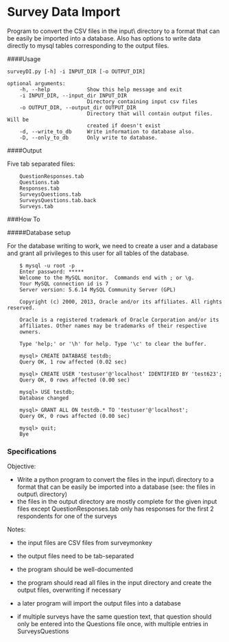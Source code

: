 Survey Data Import
==================

Program to convert the CSV files in the input\ directory to a format that can be easily be imported into a database.
Also has options to write data directly to mysql tables corresponding to the output files.


####Usage

    surveyDI.py [-h] -i INPUT_DIR [-o OUTPUT_DIR]
    
    optional arguments:
        -h, --help            Show this help message and exit
        -i INPUT_DIR, --input_dir INPUT_DIR
                              Directory containing input csv files
        -o OUTPUT_DIR, --output_dir OUTPUT_DIR
                              Directory that will contain output files. Will be
                              created if doesn't exist
        -d, --write_to_db     Write information to database also.
        -D, --only_to_db      Only write to database.


####Output

Five tab separated files:

```
    QuestionResponses.tab
    Questions.tab
    Responses.tab
    SurveysQuestions.tab
    SurveysQuestions.tab.back
    Surveys.tab
```



###How To

#####Database setup

   For the database writing to work, we need to create a user and a database and grant all privileges to this user 
   for all tables of the database. 

```mysql
    $ mysql -u root -p
    Enter password: *****
    Welcome to the MySQL monitor.  Commands end with ; or \g.
    Your MySQL connection id is 7
    Server version: 5.6.14 MySQL Community Server (GPL)

    Copyright (c) 2000, 2013, Oracle and/or its affiliates. All rights reserved.

    Oracle is a registered trademark of Oracle Corporation and/or its
    affiliates. Other names may be trademarks of their respective
    owners.

    Type 'help;' or '\h' for help. Type '\c' to clear the buffer.

    mysql> CREATE DATABASE testdb;
    Query OK, 1 row affected (0.02 sec)

    mysql> CREATE USER 'testuser'@'localhost' IDENTIFIED BY 'test623';
    Query OK, 0 rows affected (0.00 sec)

    mysql> USE testdb;
    Database changed

    mysql> GRANT ALL ON testdb.* TO 'testuser'@'localhost';
    Query OK, 0 rows affected (0.00 sec)

    mysql> quit;
    Bye
```


### Specifications

Objective:
- Write a python program to convert the files in the input\ directory to a format that can be easily be imported into a database  (see: the files in output\ directory)
- the files in the output directory are mostly complete for the given input files except QuestionResponses.tab only has responses for the first 2 respondents for one of the surveys

Notes:
- the input files are CSV files from surveymonkey
- the output files need to be tab-separated
- the program should be well-documented
- the program should read all files in the input directory and create the output files, overwriting if necessary
- a later program will import the output files into a database

- if multiple surveys have the same question text, that question should only be entered into the Questions file once, with multiple entries in SurveysQuestions

